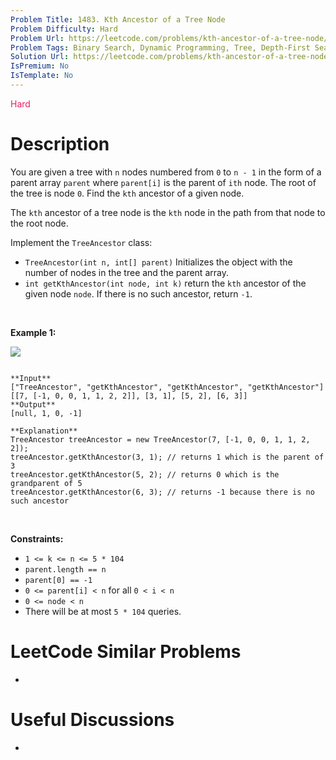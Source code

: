 ```yaml
---
Problem Title: 1483. Kth Ancestor of a Tree Node
Problem Difficulty: Hard
Problem Url: https://leetcode.com/problems/kth-ancestor-of-a-tree-node/
Problem Tags: Binary Search, Dynamic Programming, Tree, Depth-First Search, Breadth-First Search, Design
Solution Url: https://leetcode.com/problems/kth-ancestor-of-a-tree-node/solution/
IsPremium: No
IsTemplate: No
---
```


<span style="color: rgb(233, 30, 99);">Hard</span>

# Description

You are given a tree with `n` nodes numbered from `0` to `n - 1` in the form of a parent array `parent` where `parent[i]` is the parent of `ith` node. The root of the tree is node `0`. Find the `kth` ancestor of a given node.


The `kth` ancestor of a tree node is the `kth` node in the path from that node to the root node.


Implement the `TreeAncestor` class:


* `TreeAncestor(int n, int[] parent)` Initializes the object with the number of nodes in the tree and the parent array.
* `int getKthAncestor(int node, int k)` return the `kth` ancestor of the given node `node`. If there is no such ancestor, return `-1`.


 


**Example 1:**


![](https://assets.leetcode.com/uploads/2019/08/28/1528_ex1.png)

```

**Input**
["TreeAncestor", "getKthAncestor", "getKthAncestor", "getKthAncestor"]
[[7, [-1, 0, 0, 1, 1, 2, 2]], [3, 1], [5, 2], [6, 3]]
**Output**
[null, 1, 0, -1]

**Explanation**
TreeAncestor treeAncestor = new TreeAncestor(7, [-1, 0, 0, 1, 1, 2, 2]);
treeAncestor.getKthAncestor(3, 1); // returns 1 which is the parent of 3
treeAncestor.getKthAncestor(5, 2); // returns 0 which is the grandparent of 5
treeAncestor.getKthAncestor(6, 3); // returns -1 because there is no such ancestor
```

 


**Constraints:**


* `1 <= k <= n <= 5 * 104`
* `parent.length == n`
* `parent[0] == -1`
* `0 <= parent[i] < n` for all `0 < i < n`
* `0 <= node < n`
* There will be at most `5 * 104` queries.




# LeetCode Similar Problems

- []()

# Useful Discussions

- []()
